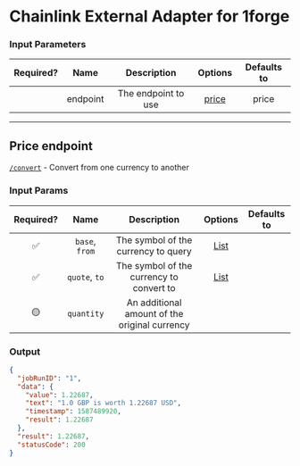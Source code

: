 # Chainlink External Adapter for 1forge

### Input Parameters

| Required? |   Name   |     Description     |         Options          | Defaults to |
| :-------: | :------: | :-----------------: | :----------------------: | :---------: |
|           | endpoint | The endpoint to use | [price](#Price-endpoint) |    price    |

---

## Price endpoint

[`/convert`](https://1forge.com/api#convert) - Convert from one currency to another

### Input Params

| Required? |      Name      |                  Description                  |                 Options                  | Defaults to |
| :-------: | :------------: | :-------------------------------------------: | :--------------------------------------: | :---------: |
|    ✅     | `base`, `from` |      The symbol of the currency to query      | [List](https://1forge.com/currency-list) |             |
|    ✅     | `quote`, `to`  |   The symbol of the currency to convert to    | [List](https://1forge.com/currency-list) |             |
|    🟡     |   `quantity`   | An additional amount of the original currency |                                          |             |

### Output

```json
{
  "jobRunID": "1",
  "data": {
    "value": 1.22687,
    "text": "1.0 GBP is worth 1.22687 USD",
    "timestamp": 1587489920,
    "result": 1.22687
  },
  "result": 1.22687,
  "statusCode": 200
}
```
